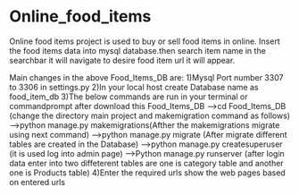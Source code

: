# Online_food_items
Online food items project is used to buy or sell food items in online. Insert the food items data into mysql database.then search item name in the searchbar  it will  navigate to desire food item url it will appear.


Main changes in the above Food_Items_DB  are:
1)Mysql Port number 3307 to 3306  in settings.py
2)In your local host create Database name as food_item_db 
3)The below commands are run in your terminal or commandprompt after download this Food_Items_DB
      -->cd Food_Items_DB (change the directory main project and makemigration command as follows) 
      -->python manage.py makemigrations(Afther the makemigrations migrate using next command) 
      -->python manage.py migrate (After migrate different tables are created in the Database) 
      -->python manage.py createsuperuser (it is used log into admin page) 
      -->Python manage.py runserver (after login data enter into two diffeterent tables are one is category table and another             one is Products table)
4)Enter the required urls show the web pages based on entered urls
